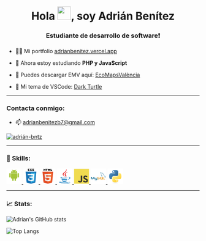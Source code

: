 <h1 align="center">Hola <img width="35" height="35" src="https://raw.githubusercontent.com/iampavangandhi/iampavangandhi/master/gifs/Hi.gif">, soy Adrián Benítez</h1>
<h3 align="center">Estudiante de desarrollo de software❗</h3>


- 👨‍💻 Mi portfolio [adrianbenitez.vercel.app](https://adrianbenitez.vercel.app/)

- 🌱 Ahora estoy estudiando **PHP y JavaScript**

- 📱 Puedes descargar EMV aquí: [EcoMapsValència](https://ecomaps-valencia.uptodown.com/android)

- 🎨 Mi tema de VSCode: [Dark Turtle](https://marketplace.visualstudio.com/items?itemName=AdrianBenitez.DarkTurtle) 

---

<h3 align="left">Contacta conmigo:</h3>

  - 📫 adrianbenitezb7@gmail.com

<p align="left">
<a href="https://linkedin.com/in/adrián-bntz" target="blank"><img align="center" src="https://raw.githubusercontent.com/rahuldkjain/github-profile-readme-generator/master/src/images/icons/Social/linked-in-alt.svg" alt="adrián-bntz" height="30" width="40" /></a>
</p>

---

<h3 align="left">💪 Skills:</h3>
<p align="left"> <a href="https://developer.android.com" target="_blank" rel="noreferrer"> <img src="https://raw.githubusercontent.com/devicons/devicon/master/icons/android/android-original-wordmark.svg" alt="android" width="40" height="40"/> </a> <a href="https://www.w3schools.com/css/" target="_blank" rel="noreferrer"> <img src="https://raw.githubusercontent.com/devicons/devicon/master/icons/css3/css3-original-wordmark.svg" alt="css3" width="40" height="40"/> </a> <a href="https://www.w3.org/html/" target="_blank" rel="noreferrer"> <img src="https://raw.githubusercontent.com/devicons/devicon/master/icons/html5/html5-original-wordmark.svg" alt="html5" width="40" height="40"/> </a> <a href="https://www.java.com" target="_blank" rel="noreferrer"> <img src="https://raw.githubusercontent.com/devicons/devicon/master/icons/java/java-original.svg" alt="java" width="40" height="40"/> </a> <a href="https://developer.mozilla.org/en-US/docs/Web/JavaScript" target="_blank" rel="noreferrer"> <img src="https://raw.githubusercontent.com/devicons/devicon/master/icons/javascript/javascript-original.svg" alt="javascript" width="40" height="40"/> </a> <a href="https://www.mysql.com/" target="_blank" rel="noreferrer"> <img src="https://raw.githubusercontent.com/devicons/devicon/master/icons/mysql/mysql-original-wordmark.svg" alt="mysql" width="40" height="40"/> </a> <a href="https://www.python.org" target="_blank" rel="noreferrer"> <img src="https://raw.githubusercontent.com/devicons/devicon/master/icons/python/python-original.svg" alt="python" width="40" height="40"/> </a> </p>

---

<h3 align="left">📈 Stats:</h3>

![Adrian's GitHub stats](https://github-readme-stats.vercel.app/api?username=adriib38&hide=contribs,prs&theme=dracula)

![Top Langs](https://github-readme-stats.vercel.app/api/top-langs/?username=adriib38&theme=dracula)

